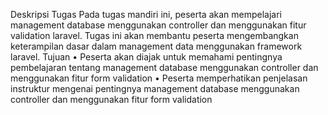 Deskripsi Tugas
Pada tugas mandiri ini, peserta akan mempelajari management database menggunakan controller dan menggunakan fitur validation laravel.
Tugas ini akan membantu peserta mengembangkan keterampilan dasar dalam management data menggunakan framework laravel.
Tujuan
•	Peserta akan diajak untuk memahami pentingnya pembelajaran tentang management database menggunakan controller dan menggunakan fitur form validation 
•	Peserta memperhatikan penjelasan instruktur mengenai pentingnya management database menggunakan controller dan menggunakan fitur form validation 

 
